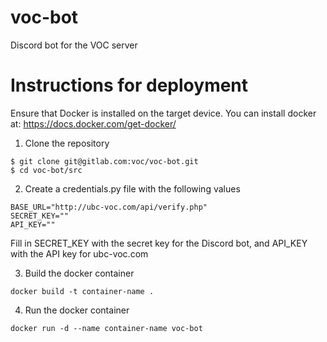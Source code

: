 # voc-bot
Discord bot for the VOC server

# Instructions for deployment

Ensure that Docker is installed on the target device. You can install docker at: https://docs.docker.com/get-docker/<br>

1. Clone the repository
```
$ git clone git@gitlab.com:voc/voc-bot.git
$ cd voc-bot/src
```

2. Create a credentials.py file with the following values
```
BASE_URL="http://ubc-voc.com/api/verify.php"
SECRET_KEY=""
API_KEY=""
```
Fill in SECRET_KEY with the secret key for the Discord bot, and API_KEY with the API key for ubc-voc.com

3. Build the docker container
```
docker build -t container-name .
```

4. Run the docker container
```
docker run -d --name container-name voc-bot
```
